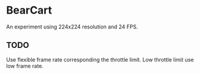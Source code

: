 # BearCart
An experiment using 224x224 resolution and 24 FPS.

## TODO
Use flexible frame rate corresponding the throttle limit. Low throttle limit use low frame rate.

